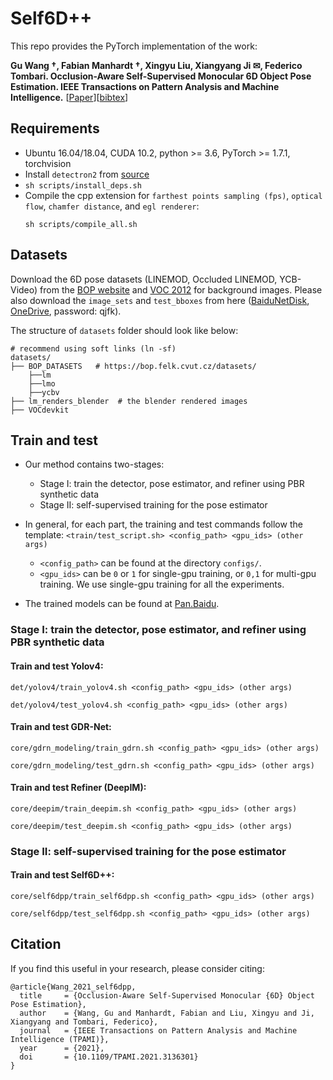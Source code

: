 # Self6D++

This repo provides the PyTorch implementation of the work:

**Gu Wang &dagger;, Fabian Manhardt &dagger;, Xingyu Liu, Xiangyang Ji &#9993;, Federico Tombari. Occlusion-Aware Self-Supervised Monocular 6D Object Pose Estimation. IEEE Transactions on Pattern Analysis and Machine Intelligence.**
[[Paper](https://doi.org/10.1109/TPAMI.2021.3136301)][[bibtex](#Citation)]

## Requirements
* Ubuntu 16.04/18.04, CUDA 10.2, python >= 3.6, PyTorch >= 1.7.1, torchvision
* Install `detectron2` from [source](https://github.com/facebookresearch/detectron2)
* `sh scripts/install_deps.sh`
* Compile the cpp extension for `farthest points sampling (fps)`, `optical flow`, `chamfer distance`, and `egl renderer`:
    ```
    sh scripts/compile_all.sh
    ```

## Datasets
Download the 6D pose datasets (LINEMOD, Occluded LINEMOD, YCB-Video) from the
[BOP website](https://bop.felk.cvut.cz/datasets/) and
[VOC 2012](https://pjreddie.com/projects/pascal-voc-dataset-mirror/)
for background images.
Please also download the `image_sets` and `test_bboxes` from
here ([BaiduNetDisk](https://pan.baidu.com/s/1gGoZGkuMYxhU9LBKxuSz0g), [OneDrive](https://1drv.ms/u/s!Ah83ZdJvIaBnnjqVy9Eyn0yxDb8i?e=0Q3qRU), password: qjfk).

The structure of `datasets` folder should look like below:
```
# recommend using soft links (ln -sf)
datasets/
├── BOP_DATASETS   # https://bop.felk.cvut.cz/datasets/
    ├──lm
    ├──lmo
    ├──ycbv
├── lm_renders_blender  # the blender rendered images
├── VOCdevkit
```

## Train and test
* Our method contains two-stages:
    * Stage I: train the detector, pose estimator, and refiner using PBR synthetic data
    * Stage II: self-supervised training for the pose estimator

* In general, for each part, the training and test commands follow the template:
```<train/test_script.sh> <config_path> <gpu_ids> (other args)```
    * `<config_path>` can be found at the directory `configs/`.
    * `<gpu_ids>` can be `0` or `1` for single-gpu training, or `0,1` for multi-gpu training. We use single-gpu training for all the experiments.

* The trained models can be found at [Pan.Baidu](TODO).


### Stage I: train the detector, pose estimator, and refiner using PBR synthetic data
#### Train and test Yolov4:
```
det/yolov4/train_yolov4.sh <config_path> <gpu_ids> (other args)

det/yolov4/test_yolov4.sh <config_path> <gpu_ids> (other args)
```

#### Train and test GDR-Net:
```
core/gdrn_modeling/train_gdrn.sh <config_path> <gpu_ids> (other args)

core/gdrn_modeling/test_gdrn.sh <config_path> <gpu_ids> (other args)
```

#### Train and test Refiner (DeepIM):
```
core/deepim/train_deepim.sh <config_path> <gpu_ids> (other args)

core/deepim/test_deepim.sh <config_path> <gpu_ids> (other args)
```


### Stage II: self-supervised training for the pose estimator
#### Train and test Self6D++:
```
core/self6dpp/train_self6dpp.sh <config_path> <gpu_ids> (other args)

core/self6dpp/test_self6dpp.sh <config_path> <gpu_ids> (other args)
```


## Citation
If you find this useful in your research, please consider citing:
```
@article{Wang_2021_self6dpp,
  title     = {Occlusion-Aware Self-Supervised Monocular {6D} Object Pose Estimation},
  author    = {Wang, Gu and Manhardt, Fabian and Liu, Xingyu and Ji, Xiangyang and Tombari, Federico},
  journal   = {IEEE Transactions on Pattern Analysis and Machine Intelligence (TPAMI)},
  year      = {2021},
  doi       = {10.1109/TPAMI.2021.3136301}
}
```
